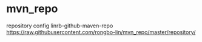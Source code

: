 # mvn_repo
repository config
 <repository>
      <id>linrb-github-maven-repo</id>
      <url>https://raw.githubusercontent.com/rongbo-lin/mvn_repo/master/repository/</url>
  </repository>
